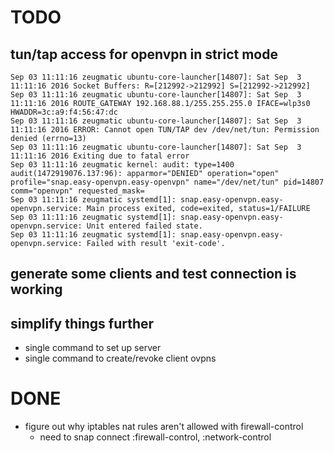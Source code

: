 # TODO

## tun/tap access for openvpn in strict mode
```
Sep 03 11:11:16 zeugmatic ubuntu-core-launcher[14807]: Sat Sep  3 11:11:16 2016 Socket Buffers: R=[212992->212992] S=[212992->212992]
Sep 03 11:11:16 zeugmatic ubuntu-core-launcher[14807]: Sat Sep  3 11:11:16 2016 ROUTE_GATEWAY 192.168.88.1/255.255.255.0 IFACE=wlp3s0 HWADDR=3c:a9:f4:56:47:dc
Sep 03 11:11:16 zeugmatic ubuntu-core-launcher[14807]: Sat Sep  3 11:11:16 2016 ERROR: Cannot open TUN/TAP dev /dev/net/tun: Permission denied (errno=13)
Sep 03 11:11:16 zeugmatic ubuntu-core-launcher[14807]: Sat Sep  3 11:11:16 2016 Exiting due to fatal error
Sep 03 11:11:16 zeugmatic kernel: audit: type=1400 audit(1472919076.137:96): apparmor="DENIED" operation="open" profile="snap.easy-openvpn.easy-openvpn" name="/dev/net/tun" pid=14807 comm="openvpn" requested_mask=
Sep 03 11:11:16 zeugmatic systemd[1]: snap.easy-openvpn.easy-openvpn.service: Main process exited, code=exited, status=1/FAILURE
Sep 03 11:11:16 zeugmatic systemd[1]: snap.easy-openvpn.easy-openvpn.service: Unit entered failed state.
Sep 03 11:11:16 zeugmatic systemd[1]: snap.easy-openvpn.easy-openvpn.service: Failed with result 'exit-code'.
```

## generate some clients and test connection is working

## simplify things further
- single command to set up server
- single command to create/revoke client ovpns

# DONE
- figure out why iptables nat rules aren't allowed with firewall-control
  - need to snap connect :firewall-control, :network-control

